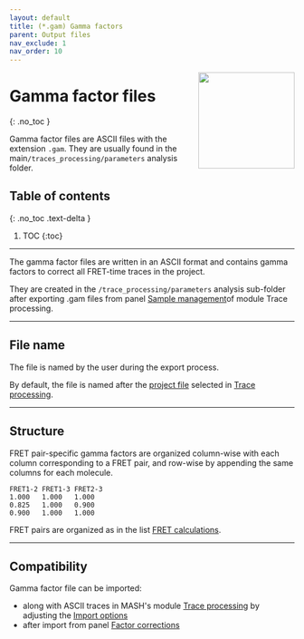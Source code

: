 ```yaml
---
layout: default
title: (*.gam) Gamma factors
parent: Output files
nav_exclude: 1
nav_order: 10
---
```


<img src="../assets/images/logos/logo-output-files_400px.png" width="170" style="float:right; margin-left: 15px;"/>

# Gamma factor files
{: .no_toc }

Gamma factor files are ASCII files with the extension `.gam`. They are usually found in the main`/traces_processing/parameters` analysis folder.

## Table of contents
{: .no_toc .text-delta }

1. TOC
{:toc}


---

The gamma factor files are written in an ASCII format and contains gamma factors to correct all FRET-time traces in the project.

They are created in the `/trace_processing/parameters` analysis sub-folder after exporting .gam files from panel 
[Sample management](../trace-processing/panels/panel-sample-management.html#export-processed-data)of module Trace processing.


---

## File name

The file is named by the user during the export process.

By default, the file is named after the <u>project file</u> selected in 
[Trace processing](../trace-processing/panels/area-project-management.html#project-list).


---

## Structure

FRET pair-specific gamma factors are organized column-wise with each column corresponding to a FRET pair, and row-wise by appending the same columns for each molecule.

```
FRET1-2	FRET1-3	FRET2-3
1.000	1.000	1.000
0.825	1.000	0.900
0.900	1.000	1.000
```

FRET pairs are organized as in the list 
[FRET calculations](../video-processing/functionalities/set-project-options.html#fret-calculations).


---

## Compatibility

Gamma factor file can be imported:
* along with ASCII traces in MASH's module
[Trace processing](../trace-processing/workflow.html#import-single-molecule-data) by adjusting the 
[Import options](../trace-processing/functionalities/set-import-options.html)
* after import from panel 
[Factor corrections](../trace-processing/panels/panel-factor-corrections.html)
